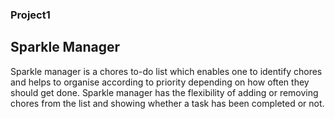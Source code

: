 ### Project1
## Sparkle Manager
Sparkle manager is a chores to-do list which enables one to identify chores and helps to organise according to priority depending on how often they should get done.
Sparkle manager has the flexibility of adding or removing chores from the list and showing whether a task has been completed or not.
